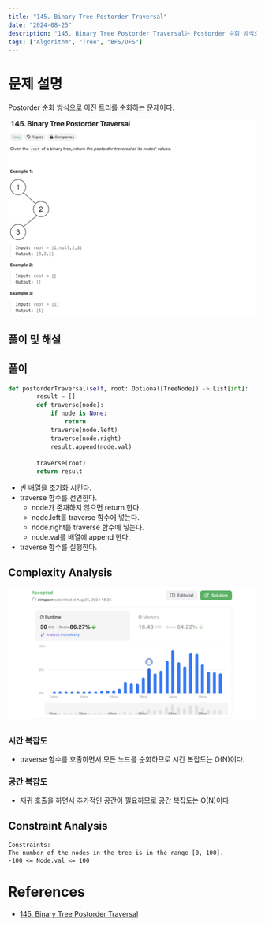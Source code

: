 ```yaml
---
title: "145. Binary Tree Postorder Traversal"
date: "2024-08-25"
description: "145. Binary Tree Postorder Traversal는 Postorder 순회 방식으로 이진 트리를 순회하는 문제이다."
tags: ["Algorithm", "Tree", "BFS/DFS"]
---
```


# 문제 설명
Postorder 순회 방식으로 이진 트리를 순회하는 문제이다.

![145](../../../images/LEET/145/145.png)


## 풀이 및 해설

## 풀이
```python
def postorderTraversal(self, root: Optional[TreeNode]) -> List[int]:
        result = []        
        def traverse(node):
            if node is None:
                return
            traverse(node.left)
            traverse(node.right)
            result.append(node.val)
    
        traverse(root)
        return result
```
- 빈 배열을 초기화 시킨다.
- traverse 함수를 선언한다.
    - node가 존재하지 않으면 return 한다.
    - node.left를 traverse 함수에 넣는다.
    - node.right를 traverse 함수에 넣는다.
    - node.val를 배열에 append 한다.
- traverse 함수를 실행한다.

## Complexity Analysis
![tc](../../../images/LEET/145/tc.png)

### 시간 복잡도
- traverse 함수를 호출하면서 모든 노드를 순회하므로 시간 복잡도는 O(N)이다.

### 공간 복잡도
- 재귀 호출을 하면서 추가적인 공간이 필요하므로 공간 복잡도는 O(N)이다.

## Constraint Analysis
```
Constraints:
The number of the nodes in the tree is in the range [0, 100].
-100 <= Node.val <= 100
```

# References
- [145. Binary Tree Postorder Traversal](https://leetcode.com/problems/binary-tree-postorder-traversal/)